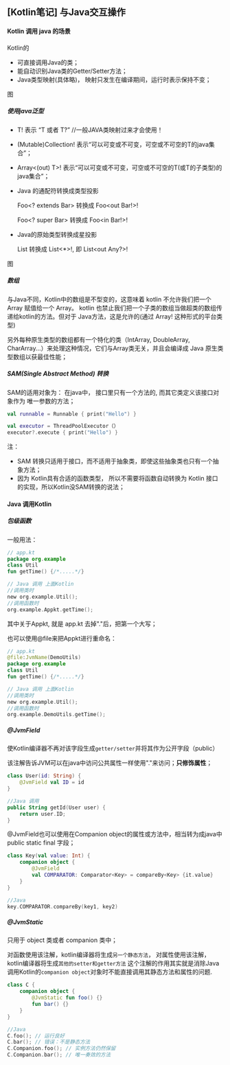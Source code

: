 ## [Kotlin笔记] 与Java交互操作

#### Kotlin 调用 java 的场景

Kotlin的

- 可直接调用Java的类；
- 能自动识别Java类的Getter/Setter方法；
- Java类型映射(具体略)， 映射只发生在编译期间，运行时表示保持不变；

图



##### 使用java泛型

- T! 表示 “T 或者 T?” //一般JAVA类映射过来才会使用！

- (Mutable)Collection<T>! 表示“可以可变或不可变，可空或不可空的T的java集合”；

- Array<(out) T>! 表示“可以可变或不可变，可空或不可空的T(或T的子类型)的java集合”；

- Java 的通配符转换成类型投影

  Foo<? extends Bar> 转换成 Foo<out Bar!>!

  Foo<? super Bar> 转换成 Foo<in Bar!>!

- Java的原始类型转换成星投影

  List 转换成 List<*>!, 即 List<out Any?>!

图

##### 数组

与Java不同，Kotlin中的数组是不型变的，这意味着 kotlin 不允许我们把一个 Array<String> 赋值给一个 Array<Any>。 kotlin 也禁止我们把一个子类的数组当做超类的数组传递给kotlin的方法。但对于 Java方法，这是允许的(通过 Array<out String>! 这种形式的平台类型)



另外每种原生类型的数组都有一个特化的类（IntArray, DoubleArray, CharArray...）来处理这种情况，它们与Array类无关，并且会编译成 Java 原生类型数组以获最佳性能；



##### SAM(Single Abstract Method) 转换

SAM的适用对象为： 在java中， 接口里只有一个方法的, 而其它类定义该接口对象作为 唯一参数的方法；

```kotlin
val runnable = Runnable { print("Hello") }

val executor = ThreadPoolExecutor（）
executor?.execute { print("Hello") }
```



注：

- SAM 转换只适用于接口，而不适用于抽象类，即使这些抽象类也只有一个抽象方法；
- 因为 Kotlin具有合适的函数类型， 所以不需要将函数自动转换为 Kotlin 接口的实现，所以Kotlin没SAM转换的说法；



#### Java 调用Kotlin

##### 包级函数

一般用法：

```kotlin
// app.kt 
package org.example
class Util
fun getTime() {/*.....*/}

// Java 调用 上面Kotlin
//调用类时
new org.example.Util(); 
//调用函数时
org.example.Appkt.getTime();
```

其中关于Appkt, 就是 app.kt 去掉"."后，把第一个大写；

也可以使用@file来把Appkt进行重命名：

```kotlin
// app.kt 
@file:JvmName(DemoUtils)
package org.example
class Util
fun getTime() {/*.....*/}

// Java 调用 上面Kotlin
//调用类时
new org.example.Util(); 
//调用函数时
org.example.DemoUtils.getTime();
```

##### @JvmField

使Kotlin编译器不再对该字段生成`getter/setter`并将其作为公开字段（public）

该注解告诉JVM可以在java中访问公共属性一样使用"."来访问；**只修饰属性**；

```kotlin
class User(id: String) {
	@JvmField val ID = id
}

//Java 调用
public String getId(User user) {
	return user.ID;
}
```

@JvmField也可以使用在Companion object的属性或方法中，相当转为成java中 public static final 字段；

```kotlin
class Key(val value: Int) {
    companion object {
        @JvmField
        val COMPARATOR: Comparator<Key> = compareBy<Key> {it.value}
    }
}

//Java
key.COMPARATOR.compareBy(key1, key2)
```

##### @JvmStatic

只用于 object 类或者 companion 类中；

对函数使用该注解，kotlin编译器将生成`另一个静态方法`，
对属性使用该注解，kotlin编译器将生成`其他的setter和getter方法`
这个注解的作用其实就是消除Java调用Kotlin的`companion object`对象时不能直接调用其静态方法和属性的问题.

```kotlin
class C {
    companion object {
        @JvmStatic fun foo() {}
        fun bar() {}
    }
}

//Java
C.foo(); // 运行良好
C.bar(); // 错误：不是静态方法
C.Companion.foo(); // 实例方法仍然保留
C.Companion.bar(); // 唯一奏效的方法
```
